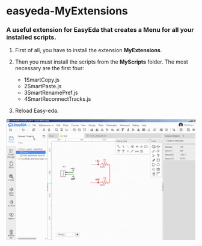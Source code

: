 # easyeda-MyExtensions
### A useful extension for EasyEda that creates a Menu for all your installed scripts.
 
 1) First of all, you have to install the extension **MyExtensions**.
 
 2) Then you must install the scripts from the **MyScripts** folder. 
    The most necessary are the first four: 
     *   1SmartCopy.js
     *   2SmartPaste.js
     *   3SmartRenamePref.js
     *   4SmartReconnectTracks.js
 
 3) Reload Easy-eda.

![Preview](https://github.com/duritskiy/easyeda-MyExtensions/blob/v1.0/1%20Sch%20-%20Copy%2CPaste%2CRename.gif)

